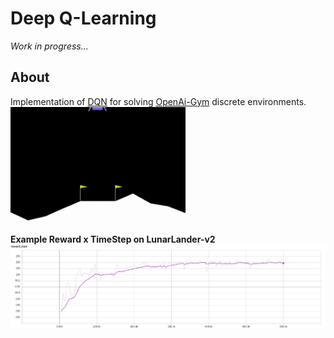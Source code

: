 # Deep Q-Learning
*Work in progress...*  
## About  
Implementation of [DQN](https://www.nature.com/nature/journal/v518/n7540/full/nature14236.html?foxtrotcallback=true) for solving [OpenAi-Gym](https://gym.openai.com/) discrete environments.  
<img src="assets/lunar_lander.gif" width="280" height="200" />  
**Example Reward x TimeStep on LunarLander-v2**  
![Lunar reward](assets/lunar_reward.png)  
